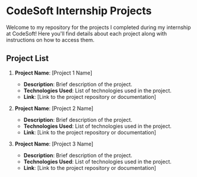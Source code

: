 # CodeSoft Internship Projects

Welcome to my repository for the projects I completed during my internship at CodeSoft! Here you'll find details about each project along with instructions on how to access them.

## Project List

1. **Project Name**: [Project 1 Name]
   - **Description**: Brief description of the project.
   - **Technologies Used**: List of technologies used in the project.
   - **Link**: [Link to the project repository or documentation]

2. **Project Name**: [Project 2 Name]
   - **Description**: Brief description of the project.
   - **Technologies Used**: List of technologies used in the project.
   - **Link**: [Link to the project repository or documentation]

3. **Project Name**: [Project 3 Name]
   - **Description**: Brief description of the project.
   - **Technologies Used**: List of technologies used in the project.
   - **Link**: [Link to the project repository or documentation]
